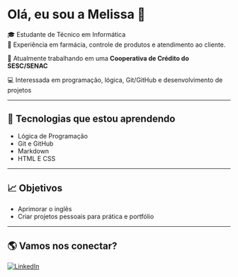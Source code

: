 # Olá, eu sou a Melissa 👋  

🎓 Estudante de Técnico em Informática   
💊 Experiência em farmácia, controle de produtos e atendimento ao cliente.

🏦  Atualmente trabalhando em uma **Cooperativa de Crédito do SESC/SENAC** 

💻 Interessada em programação, lógica, Git/GitHub e desenvolvimento de projetos  
  

---

## 🚀 Tecnologias que estou aprendendo
- Lógica de Programação  
- Git e GitHub  
- Markdown  
- HTML E CSS  

---

## 📈 Objetivos
- Aprimorar o inglês
- Criar projetos pessoais para prática e portfólio  

---

## 🌎 Vamos nos conectar?
[![LinkedIn](https://img.shields.io/badge/LinkedIn-blue?style=for-the-badge&logo=linkedin)](https://www.linkedin.com/in/melissalopes16/)  
